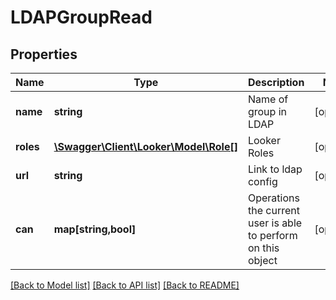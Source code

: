 # LDAPGroupRead

## Properties
Name | Type | Description | Notes
------------ | ------------- | ------------- | -------------
**name** | **string** | Name of group in LDAP | [optional] 
**roles** | [**\Swagger\Client\Looker\Model\Role[]**](Role.md) | Looker Roles | [optional] 
**url** | **string** | Link to ldap config | [optional] 
**can** | **map[string,bool]** | Operations the current user is able to perform on this object | [optional] 

[[Back to Model list]](../README.md#documentation-for-models) [[Back to API list]](../README.md#documentation-for-api-endpoints) [[Back to README]](../README.md)


